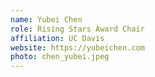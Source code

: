 ```yaml
---
name: Yubei Chen
role: Rising Stars Award Chair
affiliation: UC Davis
website: https://yubeichen.com
photo: chen_yubei.jpeg
---
```


